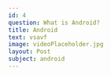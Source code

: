 ```yaml
---
id: 4
question: What is Android?
title: Android
text: vsavf
image: videoPlaceholder.jpg
layout: Post
subject: android
---
```


